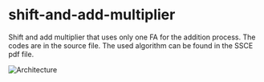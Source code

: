 # shift-and-add-multiplier
Shift and add multiplier that uses only one FA for the addition process.
The codes are in the source file.
The used algorithm can be found in the SSCE pdf file.

![Architecture](https://github.com/yazmrt/shift-and-add-multiplier/assets/69057041/7ac166e1-d6f4-4bac-b97a-aa6cb1340ec2)

